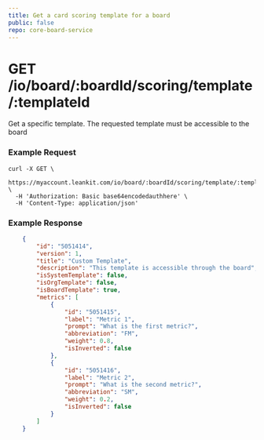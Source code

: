 ```yaml
---
title: Get a card scoring template for a board
public: false
repo: core-board-service
---
```


# GET /io/board/:boardId/scoring/template/:templateId
Get a specific template. The requested template must be accessible to the board

### Example Request
``` shell
curl -X GET \
  https://myaccount.leankit.com/io/board/:boardId/scoring/template/:templateId \
  -H 'Authorization: Basic base64encodedauthhere' \
  -H 'Content-Type: application/json'
```

### Example Response
``` json
    {
        "id": "5051414",
        "version": 1,
        "title": "Custom Template",
        "description": "This template is accessible through the board",
        "isSystemTemplate": false,
        "isOrgTemplate": false,
        "isBoardTemplate": true,
        "metrics": [
            {
                "id": "5051415",
                "label": "Metric 1",
                "prompt": "What is the first metric?",
                "abbreviation": "FM",
                "weight": 0.8,
                "isInverted": false
            },
            {
                "id": "5051416",
                "label": "Metric 2",
                "prompt": "What is the second metric?",
                "abbreviation": "SM",
                "weight": 0.2,
                "isInverted": false
            }
        ]
    }
```